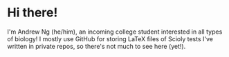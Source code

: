 # Hi there!

I'm Andrew Ng (he/him), an incoming college student interested in all types of biology! I mostly use GitHub for storing LaTeX files of Scioly tests I've written in private repos, so there's not much to see here (yet!).
